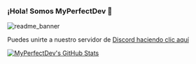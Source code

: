 ### ¡Hola! Somos MyPerfectDev 👋

![readme_banner](https://user-images.githubusercontent.com/103671687/163450835-1c6afc81-294e-4ef1-b0ba-f9321ef4c706.png)

Puedes unirte a nuestro servidor de [Discord haciendo clic aquí](https://discord.com)

[![MyPerfectDev's GitHub Stats](https://github-readme-stats.vercel.app/api?username=myperfectdev)](https://github.com/myperfectdev)

<!--
**myperfectdev/myperfectdev** is a ✨ _special_ ✨ repository because its `README.md` (this file) appears on your GitHub profile.

Here are some ideas to get you started:

- 🔭 I’m currently working on ...
- 🌱 I’m currently learning ...
- 👯 I’m looking to collaborate on ...
- 🤔 I’m looking for help with ...
- 💬 Ask me about ...
- 📫 How to reach me: ...
- 😄 Pronouns: ...
- ⚡ Fun fact: ...
-->
